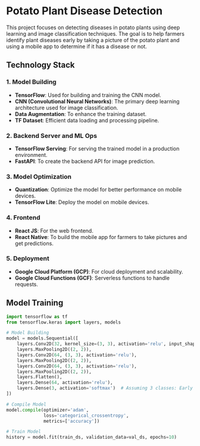 # Potato Plant Disease Detection

This project focuses on detecting diseases in potato plants using deep learning and image classification techniques. The goal is to help farmers identify plant diseases early by taking a picture of the potato plant and using a mobile app to determine if it has a disease or not.

## Technology Stack

### 1. **Model Building**
- **TensorFlow**: Used for building and training the CNN model.
- **CNN (Convolutional Neural Networks)**: The primary deep learning architecture used for image classification.
- **Data Augmentation**: To enhance the training dataset.
- **TF Dataset**: Efficient data loading and processing pipeline.

### 2. **Backend Server and ML Ops**
- **TensorFlow Serving**: For serving the trained model in a production environment.
- **FastAPI**: To create the backend API for image prediction.

### 3. **Model Optimization**
- **Quantization**: Optimize the model for better performance on mobile devices.
- **TensorFlow Lite**: Deploy the model on mobile devices.

### 4. **Frontend**
- **React JS**: For the web frontend.
- **React Native**: To build the mobile app for farmers to take pictures and get predictions.

### 5. **Deployment**
- **Google Cloud Platform (GCP)**: For cloud deployment and scalability.
- **Google Cloud Functions (GCF)**: Serverless functions to handle requests.

## Model Training

```python
import tensorflow as tf
from tensorflow.keras import layers, models

# Model Building
model = models.Sequential([
    layers.Conv2D(32, kernel_size=(3, 3), activation='relu', input_shape=(IMAGE_SIZE, IMAGE_SIZE, CHANNELS)),
    layers.MaxPooling2D((2, 2)),
    layers.Conv2D(64, (3, 3), activation='relu'),
    layers.MaxPooling2D((2, 2)),
    layers.Conv2D(64, (3, 3), activation='relu'),
    layers.MaxPooling2D((2, 2)),
    layers.Flatten(),
    layers.Dense(64, activation='relu'),
    layers.Dense(3, activation='softmax')  # Assuming 3 classes: Early Blight, Late Blight, Healthy
])

# Compile Model
model.compile(optimizer='adam',
              loss='categorical_crossentropy',
              metrics=['accuracy'])

# Train Model
history = model.fit(train_ds, validation_data=val_ds, epochs=10)
